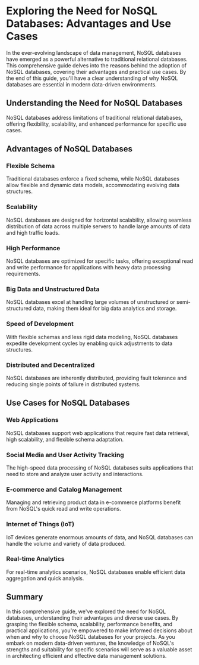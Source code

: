 # Exploring the Need for NoSQL Databases: Advantages and Use Cases

In the ever-evolving landscape of data management, NoSQL databases have emerged as a powerful alternative to traditional relational databases. This comprehensive guide delves into the reasons behind the adoption of NoSQL databases, covering their advantages and practical use cases. By the end of this guide, you'll have a clear understanding of why NoSQL databases are essential in modern data-driven environments.

## Understanding the Need for NoSQL Databases

NoSQL databases address limitations of traditional relational databases, offering flexibility, scalability, and enhanced performance for specific use cases.

## Advantages of NoSQL Databases

### Flexible Schema

Traditional databases enforce a fixed schema, while NoSQL databases allow flexible and dynamic data models, accommodating evolving data structures.

### Scalability

NoSQL databases are designed for horizontal scalability, allowing seamless distribution of data across multiple servers to handle large amounts of data and high traffic loads.

### High Performance

NoSQL databases are optimized for specific tasks, offering exceptional read and write performance for applications with heavy data processing requirements.

### Big Data and Unstructured Data

NoSQL databases excel at handling large volumes of unstructured or semi-structured data, making them ideal for big data analytics and storage.

### Speed of Development

With flexible schemas and less rigid data modeling, NoSQL databases expedite development cycles by enabling quick adjustments to data structures.

### Distributed and Decentralized

NoSQL databases are inherently distributed, providing fault tolerance and reducing single points of failure in distributed systems.

## Use Cases for NoSQL Databases

### Web Applications

NoSQL databases support web applications that require fast data retrieval, high scalability, and flexible schema adaptation.

### Social Media and User Activity Tracking

The high-speed data processing of NoSQL databases suits applications that need to store and analyze user activity and interactions.

### E-commerce and Catalog Management

Managing and retrieving product data in e-commerce platforms benefit from NoSQL's quick read and write operations.

### Internet of Things (IoT)

IoT devices generate enormous amounts of data, and NoSQL databases can handle the volume and variety of data produced.

### Real-time Analytics

For real-time analytics scenarios, NoSQL databases enable efficient data aggregation and quick analysis.

## Summary

In this comprehensive guide, we've explored the need for NoSQL databases, understanding their advantages and diverse use cases. By grasping the flexible schema, scalability, performance benefits, and practical applications, you're empowered to make informed decisions about when and why to choose NoSQL databases for your projects. As you embark on modern data-driven ventures, the knowledge of NoSQL's strengths and suitability for specific scenarios will serve as a valuable asset in architecting efficient and effective data management solutions.